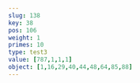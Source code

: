 ```yaml
---
slug: 138
key: 38
pos: 106
weight: 1
primes: 10
type: test3
value: [787,1,1,1]
object: [1,16,29,40,44,48,64,85,88]
---
```

